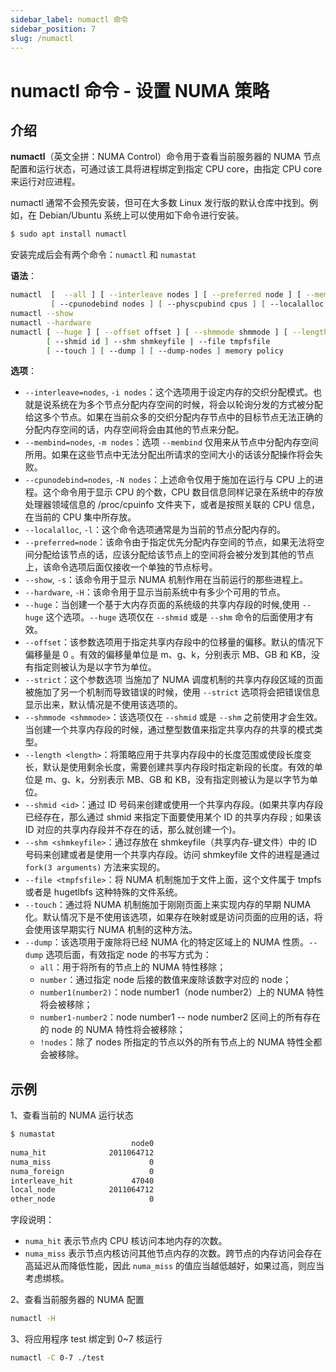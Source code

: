 ```yaml
---
sidebar_label: numactl 命令
sidebar_position: 7
slug: /numactl
---
```


# numactl 命令 - 设置 NUMA 策略



## 介绍

**numactl**（英文全拼：NUMA Control）命令用于查看当前服务器的 NUMA 节点配置和运行状态，可通过该工具将进程绑定到指定 CPU core，由指定 CPU core 来运行对应进程。

numactl 通常不会预先安装，但可在大多数 Linux 发行版的默认仓库中找到。例如，在 Debian/Ubuntu 系统上可以使用如下命令进行安装。

```bash
$ sudo apt install numactl
```

安装完成后会有两个命令：`numactl` 和 `numastat`

**语法**：

```bash
numactl  [  --all ] [ --interleave nodes ] [ --preferred node ] [ --membind nodes ] 
         [ --cpunodebind nodes ] [ --physcpubind cpus ] [ --localalloc ] [--] command {arguments ...}
numactl --show
numactl --hardware
numactl [ --huge ] [ --offset offset ] [ --shmmode shmmode ] [ --length length ] [ --strict ]
        [ --shmid id ] --shm shmkeyfile | --file tmpfsfile
        [ --touch ] [ --dump ] [ --dump-nodes ] memory policy
```

**选项**：

- `--interleave=nodes`, `-i nodes`：这个选项用于设定内存的交织分配模式。也就是说系统在为多个节点分配内存空间的时候，将会以轮询分发的方式被分配给这多个节点。如果在当前众多的交织分配内存节点中的目标节点无法正确的分配内存空间的话，内存空间将会由其他的节点来分配。
- `--membind=nodes`, `-m nodes`：选项 `--membind` 仅用来从节点中分配内存空间所用。如果在这些节点中无法分配出所请求的空间大小的话该分配操作将会失败。
- `--cpunodebind=nodes`, `-N nodes`：上述命令仅用于施加在运行与 CPU 上的进程。这个命令用于显示 CPU 的个数，CPU 数目信息同样记录在系统中的存放处理器领域信息的 /proc/cpuinfo 文件夹下，或者是按照关联的 CPU 信息，在当前的 CPU 集中所存放。
- `--localalloc`, `-l`：这个命令选项通常是为当前的节点分配内存的。
- `--preferred=node`：该命令由于指定优先分配内存空间的节点，如果无法将空间分配给该节点的话，应该分配给该节点上的空间将会被分发到其他的节点上，该命令选项后面仅接收一个单独的节点标号。
- `--show`, `-s`：该命令用于显示 NUMA 机制作用在当前运行的那些进程上。
- `--hardware`, `-H`：该命令用于显示当前系统中有多少个可用的节点。
- `--huge`：当创建一个基于大内存页面的系统级的共享内存段的时候,使用 `--huge` 这个选项。`--huge` 选项仅在 `--shmid` 或是 `--shm` 命令的后面使用才有效。
- `--offset`：该参数选项用于指定共享内存段中的位移量的偏移。默认的情况下偏移量是 0 。有效的偏移量单位是 m、g、k，分别表示 MB、GB 和 KB，没有指定则被认为是以字节为单位。
- `--strict`：这个参数选项 当施加了 NUMA 调度机制的共享内存段区域的页面被施加了另一个机制而导致错误的时候，使用 `--strict` 选项将会把错误信息显示出来，默认情况是不使用该选项的。
- `--shmmode <shmmode>`：该选项仅在 `--shmid` 或是 `--shm` 之前使用才会生效。当创建一个共享内存段的时候，通过整型数值来指定共享内存的共享的模式类型。
- `--length <length>`：将策略应用于共享内存段中的长度范围或使段长度变长，默认是使用剩余长度，需要创建共享内存段时指定新段的长度。有效的单位是 m、g、k，分别表示 MB、GB 和 KB，没有指定则被认为是以字节为单位。
- `--shmid <id>`：通过 ID 号码来创建或使用一个共享内存段。(如果共享内存段已经存在，那么通过 shmid 来指定下面要使用某个 ID 的共享内存段 ;  如果该 ID 对应的共享内存段并不存在的话，那么就创建一个)。
- `--shm <shmkeyfile>`：通过存放在 shmkeyfile（共享内存-键文件）中的 ID 号码来创建或者是使用一个共享内存段。访问 shmkeyfile 文件的进程是通过 `fork(3 arguments)` 方法来实现的。
- `--file <tmpfsfile>`：将 NUMA 机制施加于文件上面，这个文件属于 tmpfs 或者是 hugetlbfs 这种特殊的文件系统。
- `--touch`：通过将 NUMA 机制施加于刚刚页面上来实现内存的早期 NUMA 化。默认情况下是不使用该选项，如果存在映射或是访问页面的应用的话，将会使用该早期实行 NUMA 机制的这种方法。
- `--dump`：该选项用于废除将已经 NUMA 化的特定区域上的 NUMA 性质。`--dump` 选项后面，有效指定 node 的书写方式为：
  - `all`：用于将所有的节点上的 NUMA 特性移除；
  - `number`：通过指定 node 后接的数值来废除该数字对应的 node；
  - `number1(number2)`：node number1（node number2）上的 NUMA 特性将会被移除；
  - `number1-number2`：node number1 -- node number2 区间上的所有存在的 node 的 NUMA 特性将会被移除；
  - `!nodes`：除了 nodes 所指定的节点以外的所有节点上的 NUMA 特性全都会被移除。



## 示例

1、查看当前的 NUMA 运行状态

```bash
$ numastat
                           node0
numa_hit              2011064712
numa_miss                      0
numa_foreign                   0
interleave_hit             47040
local_node            2011064712
other_node                     0
```

字段说明：

- `numa_hit` 表示节点内 CPU 核访问本地内存的次数。
- `numa_miss` 表示节点内核访问其他节点内存的次数。跨节点的内存访问会存在高延迟从而降低性能，因此 `numa_miss` 的值应当越低越好，如果过高，则应当考虑绑核。

2、查看当前服务器的 NUMA 配置

```bash
numactl -H
```

3、将应用程序 test 绑定到 0~7 核运行

```bash
numactl -C 0-7 ./test
```





